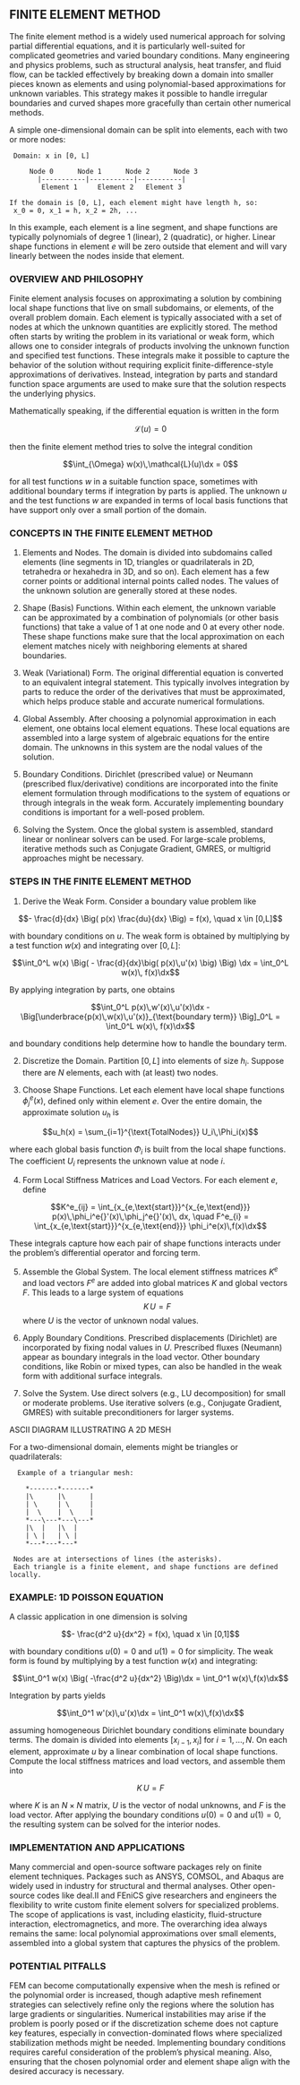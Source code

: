 ## FINITE ELEMENT METHOD

The finite element method is a widely used numerical approach for solving partial differential equations, and it is particularly well-suited for complicated geometries and varied boundary conditions. Many engineering and physics problems, such as structural analysis, heat transfer, and fluid flow, can be tackled effectively by breaking down a domain into smaller pieces known as elements and using polynomial-based approximations for unknown variables. This strategy makes it possible to handle irregular boundaries and curved shapes more gracefully than certain other numerical methods.

A simple one-dimensional domain can be split into elements, each with two or more nodes:

```
 Domain: x in [0, L]

     Node 0      Node 1      Node 2      Node 3
       |-----------|-----------|-----------|
        Element 1     Element 2   Element 3

If the domain is [0, L], each element might have length h, so:
 x_0 = 0, x_1 = h, x_2 = 2h, ...
```

In this example, each element is a line segment, and shape functions are typically polynomials of degree 1 (linear), 2 (quadratic), or higher. Linear shape functions in element $e$ will be zero outside that element and will vary linearly between the nodes inside that element.

### OVERVIEW AND PHILOSOPHY

Finite element analysis focuses on approximating a solution by combining local shape functions that live on small subdomains, or elements, of the overall problem domain. Each element is typically associated with a set of nodes at which the unknown quantities are explicitly stored. The method often starts by writing the problem in its variational or weak form, which allows one to consider integrals of products involving the unknown function and specified test functions. These integrals make it possible to capture the behavior of the solution without requiring explicit finite-difference-style approximations of derivatives. Instead, integration by parts and standard function space arguments are used to make sure that the solution respects the underlying physics.

Mathematically speaking, if the differential equation is written in the form

$$\mathcal{L}(u) = 0$$

then the finite element method tries to solve the integral condition

$$\int_{\Omega} w(x)\,\mathcal{L}(u)\dx = 0$$

for all test functions $w$ in a suitable function space, sometimes with additional boundary terms if integration by parts is applied. The unknown $u$ and the test functions $w$ are expanded in terms of local basis functions that have support only over a small portion of the domain.

### CONCEPTS IN THE FINITE ELEMENT METHOD

1) Elements and Nodes. The domain is divided into subdomains called elements (line segments in 1D, triangles or quadrilaterals in 2D, tetrahedra or hexahedra in 3D, and so on). Each element has a few corner points or additional internal points called nodes. The values of the unknown solution are generally stored at these nodes.

2) Shape (Basis) Functions. Within each element, the unknown variable can be approximated by a combination of polynomials (or other basis functions) that take a value of 1 at one node and 0 at every other node. These shape functions make sure that the local approximation on each element matches nicely with neighboring elements at shared boundaries.

3) Weak (Variational) Form. The original differential equation is converted to an equivalent integral statement. This typically involves integration by parts to reduce the order of the derivatives that must be approximated, which helps produce stable and accurate numerical formulations.

4) Global Assembly. After choosing a polynomial approximation in each element, one obtains local element equations. These local equations are assembled into a large system of algebraic equations for the entire domain. The unknowns in this system are the nodal values of the solution.

5) Boundary Conditions. Dirichlet (prescribed value) or Neumann (prescribed flux/derivative) conditions are incorporated into the finite element formulation through modifications to the system of equations or through integrals in the weak form. Accurately implementing boundary conditions is important for a well-posed problem.

6) Solving the System. Once the global system is assembled, standard linear or nonlinear solvers can be used. For large-scale problems, iterative methods such as Conjugate Gradient, GMRES, or multigrid approaches might be necessary.

### STEPS IN THE FINITE ELEMENT METHOD

1) Derive the Weak Form. Consider a boundary value problem like

$$- \frac{d}{dx} \Big( p(x) \frac{du}{dx} \Big) = f(x), \quad x \in [0,L]$$

with boundary conditions on $u$. The weak form is obtained by multiplying by a test function $w(x)$ and integrating over $[0,L]$:

$$\int_0^L w(x) \Big( - \frac{d}{dx}\big( p(x)\,u'(x) \big) \Big) \dx = \int_0^L w(x)\, f(x)\dx$$

By applying integration by parts, one obtains

$$\int_0^L p(x)\,w'(x)\,u'(x)\dx - \Big[\underbrace{p(x)\,w(x)\,u'(x)}_{\text{boundary term}} \Big]_0^L = \int_0^L w(x)\, f(x)\dx$$

and boundary conditions help determine how to handle the boundary term.

2) Discretize the Domain. Partition $[0,L]$ into elements of size $h_i$. Suppose there are $N$ elements, each with (at least) two nodes.

3) Choose Shape Functions. Let each element have local shape functions $\phi_j^e(x)$, defined only within element $e$. Over the entire domain, the approximate solution $u_h$ is

$$u_h(x) = \sum_{i=1}^{\text{TotalNodes}} U_i\,\Phi_i(x)$$

where each global basis function $\Phi_i$ is built from the local shape functions. The coefficient $U_i$ represents the unknown value at node $i$.

4) Form Local Stiffness Matrices and Load Vectors. For each element $e$, define

$$K^e_{ij} = \int_{x_{e,\text{start}}}^{x_{e,\text{end}}} p(x)\,\phi_i^e{}'(x)\,\phi_j^e{}'(x)\, dx, 
\quad 
F^e_{i} = \int_{x_{e,\text{start}}}^{x_{e,\text{end}}} \phi_i^e(x)\,f(x)\dx$$

These integrals capture how each pair of shape functions interacts under the problem’s differential operator and forcing term.

5) Assemble the Global System. The local element stiffness matrices $K^e$ and load vectors $F^e$ are added into global matrices $K$ and global vectors $F$. This leads to a large system of equations
$$K\,U = F$$
where $U$ is the vector of unknown nodal values.

6) Apply Boundary Conditions. Prescribed displacements (Dirichlet) are incorporated by fixing nodal values in $U$. Prescribed fluxes (Neumann) appear as boundary integrals in the load vector. Other boundary conditions, like Robin or mixed types, can also be handled in the weak form with additional surface integrals.

7) Solve the System. Use direct solvers (e.g., LU decomposition) for small or moderate problems. Use iterative solvers (e.g., Conjugate Gradient, GMRES) with suitable preconditioners for larger systems.

ASCII DIAGRAM ILLUSTRATING A 2D MESH

For a two-dimensional domain, elements might be triangles or quadrilaterals:

```
  Example of a triangular mesh:

    *-------*-------* 
    |\      |\      |
    | \     | \     |
    |  \    |  \    |
    *---\---*---\---*
    |\  |   |\  |   
    | \ |   | \ |   
    *---*---*---*  

 Nodes are at intersections of lines (the asterisks).
 Each triangle is a finite element, and shape functions are defined locally.
```

### EXAMPLE: 1D POISSON EQUATION

A classic application in one dimension is solving

$$- \frac{d^2 u}{dx^2} = f(x), \quad x \in [0,1]$$

with boundary conditions $u(0) = 0$ and $u(1) = 0$ for simplicity. The weak form is found by multiplying by a test function $w(x)$ and integrating:

$$\int_0^1 w(x) \Big( -\frac{d^2 u}{dx^2} \Big)\dx = \int_0^1 w(x)\,f(x)\dx$$

Integration by parts yields

$$\int_0^1 w'(x)\,u'(x)\dx = \int_0^1 w(x)\,f(x)\dx$$

assuming homogeneous Dirichlet boundary conditions eliminate boundary terms. The domain is divided into elements $[x_{i-1}, x_i]$ for $i=1,\dots,N$. On each element, approximate $u$ by a linear combination of local shape functions. Compute the local stiffness matrices and load vectors, and assemble them into

$$K\,U = F$$

where $K$ is an $N\times N$ matrix, $U$ is the vector of nodal unknowns, and $F$ is the load vector. After applying the boundary conditions $u(0)=0$ and $u(1)=0$, the resulting system can be solved for the interior nodes.

### IMPLEMENTATION AND APPLICATIONS

Many commercial and open-source software packages rely on finite element techniques. Packages such as ANSYS, COMSOL, and Abaqus are widely used in industry for structural and thermal analyses. Other open-source codes like deal.II and FEniCS give researchers and engineers the flexibility to write custom finite element solvers for specialized problems. The scope of applications is vast, including elasticity, fluid-structure interaction, electromagnetics, and more. The overarching idea always remains the same: local polynomial approximations over small elements, assembled into a global system that captures the physics of the problem.

### POTENTIAL PITFALLS

FEM can become computationally expensive when the mesh is refined or the polynomial order is increased, though adaptive mesh refinement strategies can selectively refine only the regions where the solution has large gradients or singularities. Numerical instabilities may arise if the problem is poorly posed or if the discretization scheme does not capture key features, especially in convection-dominated flows where specialized stabilization methods might be needed. Implementing boundary conditions requires careful consideration of the problem’s physical meaning. Also, ensuring that the chosen polynomial order and element shape align with the desired accuracy is necessary.
